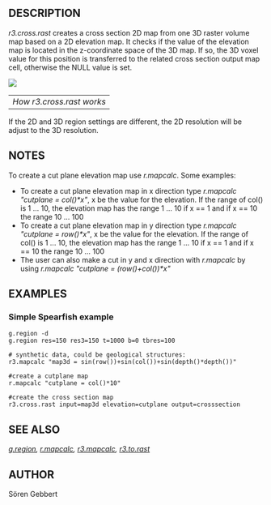 ## DESCRIPTION

*r3.cross.rast* creates a cross section 2D map from one 3D raster volume
map based on a 2D elevation map. It checks if the value of the elevation
map is located in the z-coordinate space of the 3D map. If so, the 3D
voxel value for this position is transferred to the related cross
section output map cell, otherwise the NULL value is set.

<img src="r3.cross.rast.png" data-border="0" />

|                           |
|---------------------------|
| *How r3.cross.rast works* |

If the 2D and 3D region settings are different, the 2D resolution will
be adjust to the 3D resolution.

## NOTES

To create a cut plane elevation map use *r.mapcalc*. Some examples:

- To create a cut plane elevation map in x direction type
  *r.mapcalc "cutplane = col()\*x"*,
  x be the value for the elevation. If the range of col() is 1 ... 10,
  the elevation map has the range 1 ... 10 if x == 1 and if x == 10 the
  range 10 ... 100
- To create a cut plane elevation map in y direction type
  *r.mapcalc "cutplane = row()\*x"*,
  x be the value for the elevation. If the range of col() is 1 ... 10,
  the elevation map has the range 1 ... 10 if x == 1 and if x == 10 the
  range 10 ... 100
- The user can also make a cut in y and x direction with *r.mapcalc* by
  using
  *r.mapcalc "cutplane = (row()+col())\*x"*

## EXAMPLES

### Simple Spearfish example

```shell
g.region -d
g.region res=150 res3=150 t=1000 b=0 tbres=100

# synthetic data, could be geological structures:
r3.mapcalc "map3d = sin(row())+sin(col())+sin(depth()*depth())"

#create a cutplane map
r.mapcalc "cutplane = col()*10"

#create the cross section map
r3.cross.rast input=map3d elevation=cutplane output=crosssection
```

## SEE ALSO

*[g.region](g.region.md), [r.mapcalc](r.mapcalc.md),
[r3.mapcalc](r3.mapcalc.md), [r3.to.rast](r3.to.rast.md)*

## AUTHOR

Sören Gebbert
